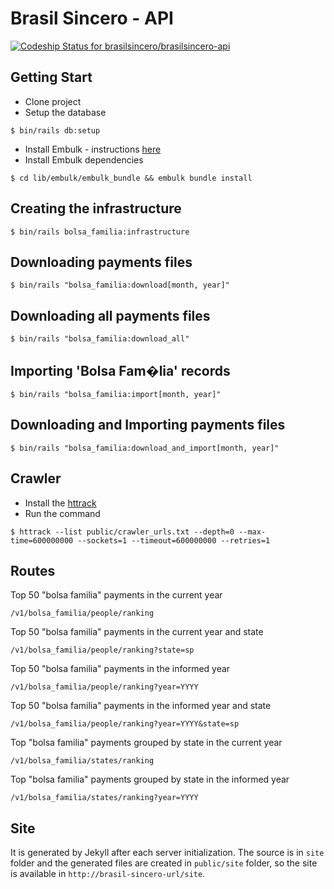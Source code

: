 # Brasil Sincero - API

[![Codeship Status for brasilsincero/brasilsincero-api](https://codeship.com/projects/0c579630-4257-0134-daa8-1ed03da5965c/status?branch=master)](https://codeship.com/projects/168152)

## Getting Start

- Clone project
- Setup the database

```
$ bin/rails db:setup
```

- Install Embulk - instructions [here](https://github.com/embulk/embulk#quick-start)
- Install Embulk dependencies

```
$ cd lib/embulk/embulk_bundle && embulk bundle install
```

## Creating the infrastructure

    $ bin/rails bolsa_familia:infrastructure

## Downloading payments files

    $ bin/rails "bolsa_familia:download[month, year]"

## Downloading all payments files

    $ bin/rails "bolsa_familia:download_all"

## Importing 'Bolsa Fam�lia' records

    $ bin/rails "bolsa_familia:import[month, year]"

## Downloading and Importing payments files

    $ bin/rails "bolsa_familia:download_and_import[month, year]"

## Crawler

- Install the [httrack](http://www.httrack.com/)
- Run the command

```
$ httrack --list public/crawler_urls.txt --depth=0 --max-time=600000000 --sockets=1 --timeout=600000000 --retries=1
```

## Routes

Top 50 "bolsa familia" payments in the current year

    /v1/bolsa_familia/people/ranking

Top 50 "bolsa familia" payments in the current year and state

    /v1/bolsa_familia/people/ranking?state=sp

Top 50 "bolsa familia" payments in the informed year

    /v1/bolsa_familia/people/ranking?year=YYYY

Top 50 "bolsa familia" payments in the informed year and state

    /v1/bolsa_familia/people/ranking?year=YYYY&state=sp

Top "bolsa familia" payments grouped by state in the current year

    /v1/bolsa_familia/states/ranking

Top "bolsa familia" payments grouped by state in the informed year

    /v1/bolsa_familia/states/ranking?year=YYYY

## Site

It is generated by Jekyll after each server initialization. The source is in `site` folder and
the generated files are created in `public/site` folder, so the site is available in
`http://brasil-sincero-url/site`.
